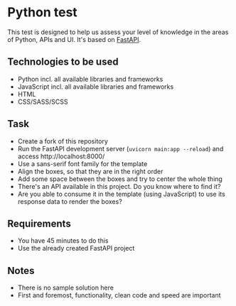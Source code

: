 # Python test

This test is designed to help us assess your level of knowledge in the areas of Python, APIs and UI.
It's based on [FastAPI](https://fastapi.tiangolo.com/).

## Technologies to be used

- Python incl. all available libraries and frameworks
- JavaScript incl. all available libraries and frameworks
- HTML
- CSS/SASS/SCSS

## Task

- Create a fork of this repository
- Run the FastAPI development server (`uvicorn main:app --reload`) and access http://localhost:8000/
- Use a sans-serif font family for the template
- Align the boxes, so that they are in the right order
- Add some space between the boxes and try to center the whole thing
- There's an API available in this project. Do you know where to find it?
- Are you able to consume it in the template (using JavaScript) to use its response data to render the boxes?

## Requirements

- You have 45 minutes to do this
- Use the already created FastAPI project

## Notes

- There is no sample solution here
- First and foremost, functionality, clean code and speed are important
